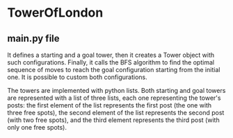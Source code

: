 # TowerOfLondon

## main.py file
It defines a starting and a goal tower, then it creates a Tower object with such configurations. Finally, it calls the BFS algorithm to find the optimal sequence of moves to reach the goal configuration starting from the initial one. It is possible to custom both configurations.

The towers are implemented with python lists. Both starting and goal towers are represented with a list of three lists, each one representing the tower's posts: the first element of the list represents the first post (the one with three free spots), the second element of the list represents the second post (with two free spots), and the third element represents the third post (with only one free spots).